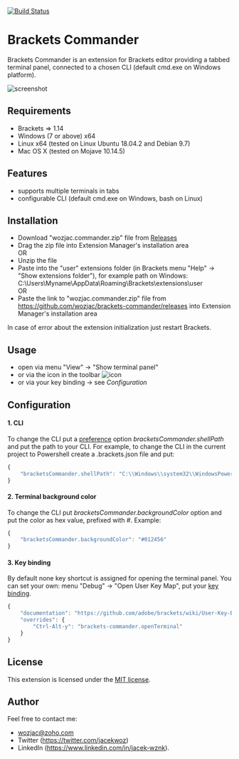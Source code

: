 [![Build Status](https://travis-ci.com/wozjac/brackets-commander.svg?branch=master)](https://travis-ci.com/wozjac/brackets-commander)

Brackets Commander
==================
Brackets Commander is an extension for Brackets editor providing a tabbed terminal panel, connected to a chosen CLI (default cmd.exe on Windows platform).

![screenshot](http://public_repo.vipserv.org/images/commander/bg_cmd.png)

Requirements
------------
- Brackets => 1.14
- Windows (7 or above) x64 
- Linux x64 (tested on Linux Ubuntu 18.04.2 and Debian 9.7)
- Mac OS X (tested on Mojave 10.14.5) 

Features
--------
- supports multiple terminals in tabs
- configurable CLI (default cmd.exe on Windows, bash on Linux) 

Installation
------------
- Download "wozjac.commander.zip" file from [Releases](https://github.com/wozjac/brackets-commander/releases)
- Drag the zip file into Extension Manager's installation area  
OR  
- Unzip the file  
- Paste into the "user" extensions folder (in Brackets menu "Help" -> "Show extensions folder"), for example path on Windows: 
C:\Users\Myname\AppData\Roaming\Brackets\extensions\user  
OR
- Paste the link to "wozjac.commander.zip" file from https://github.com/wozjac/brackets-commander/releases into Extension Manager's installation area

In case of error about the extension initialization just restart Brackets.  

Usage
-----
- open via menu "View" -> "Show terminal panel"
- or via the icon in the toolbar ![icon](http://public_repo.vipserv.org/images/commander/icon.png)
- or via your key binding -> see *Configuration*

Configuration
-------------

#### 1. CLI
To change the CLI put a [preference](https://github.com/adobe/brackets/wiki/How-to-Use-Brackets#preferences) option *bracketsCommander.shellPath* and put the path to your CLI.
For example, to change the CLI in the current project to Powershell create a .brackets.json file and put:  
```javascript
{  
    "bracketsCommander.shellPath": "C:\\Windows\\system32\\WindowsPowerShell\\v1.0\\powershell.exe"  
}
```
#### 2. Terminal background color
To change the CLI put *bracketsCommander.backgroundColor* option and put the color as hex value, prefixed with #.
Example:  
```javascript
{  
    "bracketsCommander.backgroundColor": "#012456"  
}
```

#### 3. Key binding
By default none key shortcut is assigned for opening the terminal panel. You can set your own: menu "Debug" -> "Open User Key Map", put your [key binding](https://github.com/adobe/brackets/wiki/User-Key-Bindings).
```javascript
{
    "documentation": "https://github.com/adobe/brackets/wiki/User-Key-Bindings",
    "overrides": {
        "Ctrl-Alt-y": "brackets-commander.openTerminal"
    }
}
```

License
-------
This extension is licensed under the [MIT license](http://opensource.org/licenses/MIT).

Author
------
Feel free to contact me:   
- wozjac@zoho.com  
- Twitter (https://twitter.com/jacekwoz)  
- LinkedIn (https://www.linkedin.com/in/jacek-wznk).
